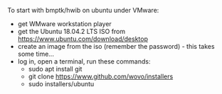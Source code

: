 To start with bmptk/hwib on ubuntu under VMware:

- get WMware workstation player
- get the Ubuntu 18.04.2 LTS ISO from https://www.ubuntu.com/download/desktop
- create an image from the iso (remember the password) - this takes some time...
- log in, open a terminal, run these commands:
   - sudo apt install git
   - git clone https://www.github.com/wovo/installers
   - sudo installers/ubuntu